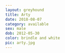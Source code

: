 ```yaml
---
layout: greyhound
title: Arty
date: 2018-08-07
category: available
sex: male
dob: 2012-05-30
color: brindle and white
pic: arty.jpg
---
```


